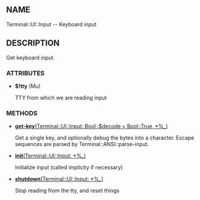 ## NAME

Terminal::UI::Input -- Keyboard input

## DESCRIPTION

Get keyboard input.

### ATTRIBUTES

* **$!tty** (Mu)

  TTY from which we are reading input


### METHODS

* [**get-key**(Terminal::UI::Input: Bool :$decode = Bool::True, *%_)](https://git.sr.ht/~bduggan/raku-terminal-ui/tree/0.1.2/lib/Terminal/UI/Input.rakumod#L32)

  Get a single key, and optionally debug the bytes into a character. Escape sequences are parsed by Terminal::ANSI::parse-input.

* [**init**(Terminal::UI::Input: *%_)](https://git.sr.ht/~bduggan/raku-terminal-ui/tree/0.1.2/lib/Terminal/UI/Input.rakumod#L19)

  Initialize input (called implicity if necessary)

* [**shutdown**(Terminal::UI::Input: *%_)](https://git.sr.ht/~bduggan/raku-terminal-ui/tree/0.1.2/lib/Terminal/UI/Input.rakumod#L25)

  Stop reading from the tty, and reset things
